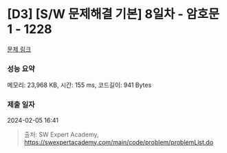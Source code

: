 # [D3] [S/W 문제해결 기본] 8일차 - 암호문1 - 1228 

[문제 링크](https://swexpertacademy.com/main/code/problem/problemDetail.do?contestProbId=AV14w-rKAHACFAYD) 

### 성능 요약

메모리: 23,968 KB, 시간: 155 ms, 코드길이: 941 Bytes

### 제출 일자

2024-02-05 16:41



> 출처: SW Expert Academy, https://swexpertacademy.com/main/code/problem/problemList.do